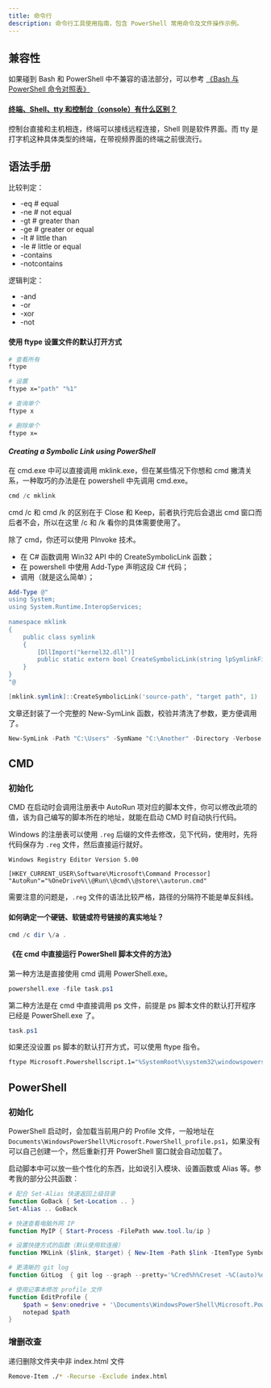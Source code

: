 ```yaml
---
title: 命令行
description: 命令行工具使用指南，包含 PowerShell 常用命令及文件操作示例。
---
```


## 兼容性

如果碰到 Bash 和 PowerShell 中不兼容的语法部分，可以参考 [《Bash 与 PowerShell 命令对照表》](https://www.pstips.net/bash-and-powershell-quick-reference.html)

#### [终端、Shell、tty 和控制台（console）有什么区别？](https://www.zhihu.com/question/21711307)

控制台直接和主机相连，终端可以接线远程连接，Shell 则是软件界面。而 tty 是打字机这种具体类型的终端，在带视频界面的终端之前很流行。

## 语法手册

比较判定：

* -eq # equal
* -ne # not equal
* -gt # greater than
* -ge # greater or equal
* -lt # little than
* -le # little or equal
* -contains
* -notcontains

逻辑判定：

* -and
* -or
* -xor
* -not

#### 使用 ftype 设置文件的默认打开方式

```bash
# 查看所有
ftype

# 设置
ftype x="path" "%1"

# 查询单个
ftype x

# 删除单个
ftype x=
```

#### <Link type="h5" to="https://mgear-file.oss-cn-shanghai.aliyuncs.com/%E6%89%8B%E6%8A%8A%E6%89%8B%E6%95%99%E4%BD%A0PInvoke_%E9%BB%84%E8%85%BE%E9%9C%84%E7%9A%84%E5%8D%9A%E5%AE%A2_CSDN%E5%8D%9A%E5%AE%A2.html" source="https://blog.csdn.net/htxhtx123/article/details/104323450" ><i>Creating a Symbolic Link using PowerShell</i></Link>

在 cmd.exe 中可以直接调用 mklink.exe，但在某些情况下你想和 cmd 撇清关系，一种取巧的办法是在 powershell 中先调用 cmd.exe。

```powershell
cmd /c mklink
```

cmd /c 和 cmd /k 的区别在于 Close 和 Keep，前者执行完后会退出 cmd 窗口而后者不会，所以在这里 /c 和 /k 看你的具体需要使用了。

除了 cmd，你还可以使用 PInvoke 技术。

* 在 C# 函数调用 Win32 API 中的 CreateSymbolicLink 函数；
* 在 powershell 中使用 Add-Type 声明这段 C# 代码；
* 调用（就是这么简单）；

```powershell
Add-Type @"
using System;
using System.Runtime.InteropServices;
 
namespace mklink
{
    public class symlink
    {
        [DllImport("kernel32.dll")]
        public static extern bool CreateSymbolicLink(string lpSymlinkFileName, string lpTargetFileName, int dwFlags);
    }
}
"@

[mklink.symlink]::CreateSymbolicLink('source-path', "target path", 1)
```

文章还封装了一个完整的 New-SymLink 函数，校验并清洗了参数，更方便调用了。

```powershell
New-SymLink -Path "C:\Users" -SymName "C:\Another" -Directory -Verbose
```

## CMD

### 初始化

CMD 在启动时会调用注册表中 AutoRun 项对应的脚本文件，你可以修改此项的值，该为自己编写的脚本所在的地址，就能在启动 CMD 时自动执行代码。

Windows 的注册表可以使用 `.reg` 后缀的文件去修改，见下代码，使用时，先将代码保存为 `.reg` 文件，然后直接运行就好。

```shell
Windows Registry Editor Version 5.00

[HKEY_CURRENT_USER\Software\Microsoft\Command Processor]
"AutoRun"="%OneDrive%\\@Run\\@cmd\\@store\\autorun.cmd"
```

需要注意的问题是，`.reg` 文件的语法比较严格，路径的分隔符不能是单反斜线。

#### 如何确定一个硬链、软链或符号链接的真实地址？

```powershell
cmd /c dir \/a .
```

#### <Link type="h5" to="https://mgear-file.oss-cn-shanghai.aliyuncs.com/%E5%9C%A8cmd%E4%B8%AD%E7%9B%B4%E6%8E%A5%E8%BF%90%E8%A1%8CPowerShell%E8%84%9A%E6%9C%AC%E6%96%87%E4%BB%B6%E7%9A%84%E6%96%B9%E6%B3%95_PowerShell_%E8%84%9A%E6%9C%AC%E4%B9%8B%E5%AE%B6.html" source="http://www.zzvips.com/article/80048.html" >《在 cmd 中直接运行 PowerShell 脚本文件的方法》</Link>

第一种方法是直接使用 cmd 调用 PowerShell.exe。

```powershell
powershell.exe -file task.ps1
```

第二种方法是在 cmd 中直接调用 ps 文件，前提是 ps 脚本文件的默认打开程序已经是 PowerShell.exe 了。

```powershell
task.ps1
```

如果还没设置 ps 脚本的默认打开方式，可以使用 ftype 指令。

```bash
ftype Microsoft.Powershellscript.1="%SystemRoot%\system32\windowspowershell\v1.0\powershell.exe" "%1"
```

## PowerShell

### 初始化

PowerShell 启动时，会加载当前用户的 Profile 文件，一般地址在 `Documents\WindowsPowerShell\Microsoft.PowerShell_profile.ps1`，如果没有可以自己创建一个，然后重新打开 PowerShell 窗口就会自动加载了。

启动脚本中可以放一些个性化的东西，比如说引入模块、设置函数或 Alias 等。参考我的部分公共函数：

```powershell
# 配合 Set-Alias 快速返回上级目录
function GoBack { Set-Location .. }
Set-Alias .. GoBack

# 快速查看电脑外网 IP
function MyIP { Start-Process -FilePath www.tool.lu/ip }

# 设置快捷方式的函数（默认使用软连接）
function MKLink ($link, $target) { New-Item -Path $link -ItemType SymbolicLink -Value $target }

# 更清晰的 git log
function GitLog  { git log --graph --pretty='%Cred%h%Creset -%C(auto)%d%Creset %s %Cgreen(%cr) %C(bold blue)<%an>%Creset' --all }

# 使用记事本修改 profile 文件
function EditProfile {
    $path = $env:onedrive + '\Documents\WindowsPowerShell\Microsoft.PowerShell_profile.ps1' 
    notepad $path
}
```

### 增删改查

递归删除文件夹中非 index.html 文件

```bash
Remove-Item ./* -Recurse -Exclude index.html
```

